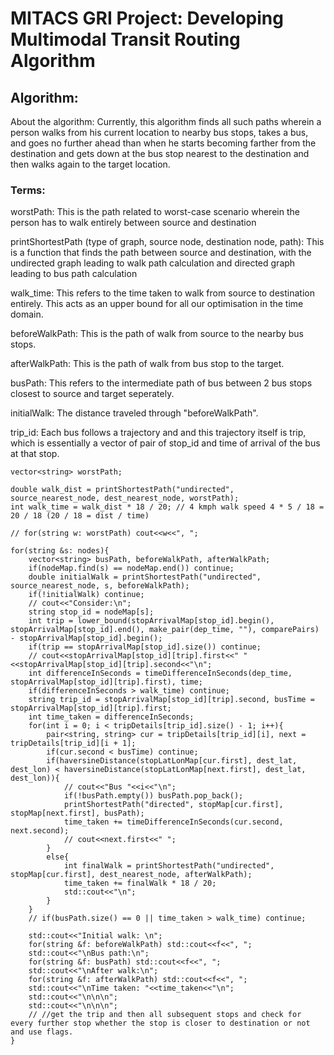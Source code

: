 # MITACS GRI Project: Developing Multimodal Transit Routing Algorithm

## Algorithm:

About the algorithm: Currently, this algorithm finds all such paths wherein a person walks from his current location to nearby bus stops, takes a bus, and goes no further ahead than when he starts becoming farther from the destination and gets down at the bus stop nearest to the destination and then walks again to the target location.

### Terms: 
worstPath: This is the path related to worst-case scenario wherein the person has to walk entirely between source and destination

printShortestPath (type of graph, source node, destination node, path): This is a function that finds the path between source and destination, with the undirected graph leading to walk path calculation and directed graph leading to bus path calculation

walk_time: This refers to the time taken to walk from source to destination entirely. This acts as an upper bound for all our optimisation in the time domain.

beforeWalkPath: This is the path of walk from source to the nearby bus stops.

afterWalkPath: This is the path of walk from bus stop to the target.

busPath: This refers to the intermediate path of bus between 2 bus stops closest to source and target seperately.

initialWalk: The distance traveled through "beforeWalkPath".

trip_id: Each bus follows a trajectory and and this trajectory itself is trip, which is essentially a vector of pair of stop_id and time of arrival of the bus at that stop.

    vector<string> worstPath;

    double walk_dist = printShortestPath("undirected", source_nearest_node, dest_nearest_node, worstPath);
    int walk_time = walk_dist * 18 / 20; // 4 kmph walk speed 4 * 5 / 18 = 20 / 18 (20 / 18 = dist / time)
    
    // for(string w: worstPath) cout<<w<<", ";

    for(string &s: nodes){
        vector<string> busPath, beforeWalkPath, afterWalkPath;
        if(nodeMap.find(s) == nodeMap.end()) continue;
        double initialWalk = printShortestPath("undirected", source_nearest_node, s, beforeWalkPath);
        if(!initialWalk) continue;
        // cout<<"Consider:\n";
        string stop_id = nodeMap[s];
        int trip = lower_bound(stopArrivalMap[stop_id].begin(), stopArrivalMap[stop_id].end(), make_pair(dep_time, ""), comparePairs) - stopArrivalMap[stop_id].begin();
        if(trip == stopArrivalMap[stop_id].size()) continue;
        // cout<<stopArrivalMap[stop_id][trip].first<<" "<<stopArrivalMap[stop_id][trip].second<<"\n";
        int differenceInSeconds = timeDifferenceInSeconds(dep_time, stopArrivalMap[stop_id][trip].first), time;
        if(differenceInSeconds > walk_time) continue;
        string trip_id = stopArrivalMap[stop_id][trip].second, busTime = stopArrivalMap[stop_id][trip].first;
        int time_taken = differenceInSeconds;
        for(int i = 0; i < tripDetails[trip_id].size() - 1; i++){
            pair<string, string> cur = tripDetails[trip_id][i], next = tripDetails[trip_id][i + 1];
            if(cur.second < busTime) continue;
            if(haversineDistance(stopLatLonMap[cur.first], dest_lat, dest_lon) < haversineDistance(stopLatLonMap[next.first], dest_lat, dest_lon)){
                // cout<<"Bus "<<i<<"\n";
                if(!busPath.empty()) busPath.pop_back();
                printShortestPath("directed", stopMap[cur.first], stopMap[next.first], busPath);
                time_taken += timeDifferenceInSeconds(cur.second, next.second);
                // cout<<next.first<<" ";
            }
            else{
                int finalWalk = printShortestPath("undirected", stopMap[cur.first], dest_nearest_node, afterWalkPath);
                time_taken += finalWalk * 18 / 20;
                std::cout<<"\n";
            }
        }
        // if(busPath.size() == 0 || time_taken > walk_time) continue;

        std::cout<<"Initial walk: \n";
        for(string &f: beforeWalkPath) std::cout<<f<<", ";
        std::cout<<"\nBus path:\n";
        for(string &f: busPath) std::cout<<f<<", ";
        std::cout<<"\nAfter walk:\n";
        for(string &f: afterWalkPath) std::cout<<f<<", ";
        std::cout<<"\nTime taken: "<<time_taken<<"\n";
        std::cout<<"\n\n\n";
        std::cout<<"\n\n\n";
        // //get the trip and then all subsequent stops and check for every further stop whether the stop is closer to destination or not and use flags.
    }

